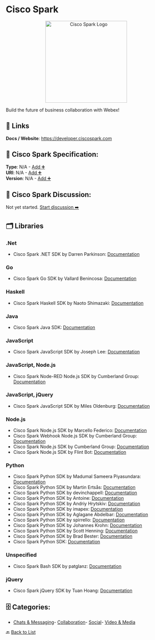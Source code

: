# Cisco Spark
<p align="center">
    <img width="256" src="https://raw.githubusercontent.com/apis-list/apis-list/main/apis/cisco-spark/logo_256x256.png" alt="Cisco Spark Logo"/>
</p>
Build the future of business collaboration with Webex!

##  🔗 Links
**Docs / Website**: https://developer.ciscospark.com

## 🧬 Cisco Spark Specification:
**Type**: N/A - [Add ➕](https://github.com/apis-list/apis-list/edit/main/apis.yaml#L2987)  
**URI**: N/A - [Add ➕](https://github.com/apis-list/apis-list/edit/main/apis.yaml#L2987)  
**Version**: N/A - [Add ➕](https://github.com/apis-list/apis-list/edit/main/apis.yaml#L2987)

## 💬 Cisco Spark Discussion:
Not yet started. [Start discussion ➡️](https://github.com/apis-list/apis-list/discussions/new)

## 🗂️ Libraries
### .Net
- Cisco Spark .NET SDK by Darren Parkinson: [Documentation](https://github.com/darrenparkinson/SparkDotNet)
### Go
- Cisco Spark Go SDK by Vallard Benincosa: [Documentation](https://github.com/vallard/spark)
### Haskell
- Cisco Spark Haskell SDK by Naoto Shimazaki: [Documentation](https://github.com/nshimaza/cisco-spark-api)
### Java
- Cisco Spark Java SDK: [Documentation](https://github.com/ciscospark/spark-java-sdk)
### JavaScript
- Cisco Spark JavaScript SDK by Joseph Lee: [Documentation](https://github.com/joelee/ciscospark)
### JavaScript, Node.js
- Cisco Spark Node-RED Node.js SDK by Cumberland Group: [Documentation](https://github.com/CumberlandGroup/node-red-contrib-spark)
### JavaScript, jQuery
- Cisco Spark JavaScript SDK by Miles Oldenburg: [Documentation](https://github.com/milesoldenburg/spark)
### Node.js
- Cisco Spark Node.js SDK by Marcello Federico: [Documentation](https://github.com/marchfederico/node-sparkclient)
- Cisco Spark Webhook Node.js SDK by Cumberland Group: [Documentation](https://github.com/CumberlandGroup/node-spark-webhook)
- Cisco Spark Node.js SDK by Cumberland Group: [Documentation](https://github.com/CumberlandGroup/node-spark)
- Cisco Spark Node.js SDK by Flint Bot: [Documentation](https://github.com/flint-bot/sparky)
### Python
- Cisco Spark Python SDK by Madumal Sameera Piyasundara: [Documentation](https://github.com/SamPiy93/Python-Bot-Integration)
- Cisco Spark Python SDK by Martin Ertsås: [Documentation](https://github.com/martiert/aiosparkapi)
- Cisco Spark Python SDK by devinchappell: [Documentation](https://github.com/devinchappell/pyspark)
- Cisco Spark Python SDK by Antoine: [Documentation](https://github.com/Bassintag551/spark-python-sdk)
- Cisco Spark Python SDK by Andriy Hrytskiv: [Documentation](https://github.com/andriyko/aiociscospark)
- Cisco Spark Python SDK by imapex: [Documentation](https://github.com/imapex/spark-python)
- Cisco Spark Python SDK by Aglagane Abdelbar: [Documentation](https://github.com/Abdellbar/sparkapi)
- Cisco Spark Python SDK by spirrello: [Documentation](https://github.com/spirrello/spark)
- Cisco Spark Python SDK by Johannes Krohn: [Documentation](https://github.com/jeokrohn/cisco_spark)
- Cisco Spark Python SDK by Scott Henning: [Documentation](https://github.com/shenning00/pyCiscoSparkAPI)
- Cisco Spark Python SDK by Brad Bester: [Documentation](https://github.com/brbester/pyCiscoSpark)
- Cisco Spark Python SDK: [Documentation](https://github.com/CiscoDevNet/ciscosparkapi)
### Unspecified
- Cisco Spark Bash SDK by patglanz: [Documentation](https://github.com/patglanz/Cisco-Spark-API-with-bash)
### jQuery
- Cisco Spark jQuery SDK by Tuan Hoang: [Documentation](https://github.com/tuanchoang/Cisco-Spark-API-Wrapper)


## 🗄️ Categories:
- [Chats & Messaging](https://github.com/apis-list/apis-list#chats--messaging-)- [Collaboration](https://github.com/apis-list/apis-list#collaboration-)- [Social](https://github.com/apis-list/apis-list#social-)- [Video & Media](https://github.com/apis-list/apis-list#video--media-)

🔙  [Back to List](https://github.com/apis-list/apis-list)

